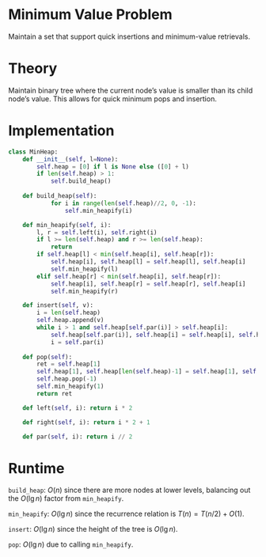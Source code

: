 # Minimum Value Problem
Maintain a set that support quick insertions and minimum-value retrievals.

# Theory
Maintain binary tree where the current node’s value is smaller than its child node’s value. This allows for quick minimum pops and insertion.

# Implementation
```python
class MinHeap:
	def __init__(self, l=None):
		self.heap = [0] if l is None else ([0] + l)
		if len(self.heap) > 1:
			self.build_heap()
	
	def build_heap(self):
			for i in range(len(self.heap)//2, 0, -1):
				self.min_heapify(i)

	def min_heapify(self, i):
		l, r = self.left(i), self.right(i)
		if l >= len(self.heap) and r >= len(self.heap):
			return
		if self.heap[l] < min(self.heap[i], self.heap[r]):
			self.heap[i], self.heap[l] = self.heap[l], self.heap[i]
			self.min_heapify(l)
		elif self.heap[r] < min(self.heap[i], self.heap[r]):
			self.heap[i], self.heap[r] = self.heap[r], self.heap[i]
			self.min_heapify(r)

	def insert(self, v):
		i = len(self.heap)
		self.heap.append(v)
		while i > 1 and self.heap[self.par(i)] > self.heap[i]:
			self.heap[self.par(i)], self.heap[i] = self.heap[i], self.heap[self.par(i)]
			i = self.par(i)
	
	def pop(self):
		ret = self.heap[1]
		self.heap[1], self.heap[len(self.heap)-1] = self.heap[1], self.heap[len(self.heap)-1]
		self.heap.pop(-1)
		self.min_heapify(1)
		return ret

	def left(self, i): return i * 2

	def right(self, i): return i * 2 + 1

	def par(self, i): return i // 2
```

# Runtime
`build_heap`: $O(n)$ since there are more nodes at lower levels, balancing out the $O(\lg n)$ factor from `min_heapify`.

`min_heapify`: $O(\lg n)$ since the recurrence relation is $T(n) = T(n/2) + O(1)$.

`insert`: $O(\lg n )$ since the height of the tree is $O(\lg n)$.

`pop`: $O(\lg n)$ due to calling `min_heapify`.